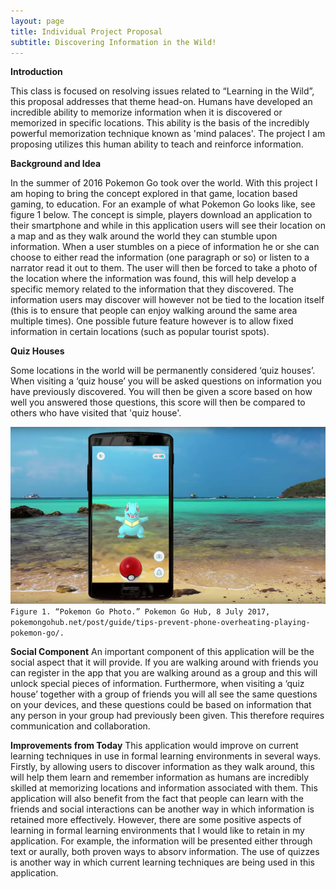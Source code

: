 ```yaml
---
layout: page
title: Individual Project Proposal
subtitle: Discovering Information in the Wild!
---
```


**Introduction**

This class is focused on resolving issues related to “Learning in the Wild”, this proposal addresses that theme head-on. Humans have developed an incredible ability to memorize information when it is discovered or memorized in specific locations. This ability is the basis of the incredibly powerful memorization technique known as 'mind palaces'. The project I am proposing utilizes this human ability to teach and reinforce information. 

**Background and Idea**

In the summer of 2016 Pokemon Go took over the world. With this project I am hoping to bring the concept explored in that game, location based gaming, to education. For an example of what Pokemon Go looks like, see figure 1 below. The concept is simple, players download an application to their smartphone and while in this application users will see their location on a map and as they walk around the world they can stumble upon information. When a user stumbles on a piece of information he or she can choose to either read the information (one paragraph or so) or listen to a narrator read it out to them. The user will then be forced to take a photo of the location where the information was found, this will help develop a specific memory related to the information that they discovered. The information users may discover will however not be tied to the location itself (this is to ensure that people can enjoy walking around the same area multiple times). One possible future feature however is to allow fixed information in certain locations (such as popular tourist spots). 

**Quiz Houses**

Some locations in the world will be permanently considered ‘quiz houses’. When visiting a ‘quiz house’ you will be asked questions on information you have previously discovered. You will then be given a score based on how well you answered those questions, this score will then be compared to others who have visited that 'quiz house'. 

![pokemon go photo](/img/pokemon-go.png)
`Figure 1. “Pokemon Go Photo.” Pokemon Go Hub, 8 July 2017, pokemongohub.net/post/guide/tips-prevent-phone-overheating-playing-pokemon-go/.`

**Social Component**
An important component of this application will be the social aspect that it will provide. If you are walking around with friends you can register in the app that you are walking around as a group and this will unlock special pieces of information. Furthermore, when visiting a ‘quiz house’ together with a group of friends you will all see the same questions on your devices, and these questions could be based on information that any person in your group had previously been given. This therefore requires communication and collaboration. 

**Improvements from Today**
This application would improve on current learning techniques in use in formal learning environments in several ways. Firstly, by allowing users to discover information as they walk around, this will help them learn and remember information as humans are incredibly skilled at memorizing locations and information associated with them. This application will also benefit from the fact that people can learn with the friends and social interactions can be another way in which information is retained more effectively. However, there are some positive aspects of learning in formal learning environments that I would like to retain in my application. For example, the information will be presented either through text or aurally, both proven ways to absorv information. The use of quizzes is another way in which current learning techniques are being used in this application. 
